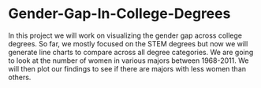 # Gender-Gap-In-College-Degrees
In this project we will work on visualizing the gender gap across college degrees. So far, we mostly focused on the STEM degrees but now we will generate line charts to compare across all degree categories.  We are going to look at the number of women in various majors between 1968-2011. We will then plot our findings to see if there are majors with less women than others.
